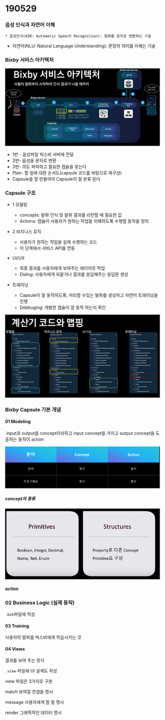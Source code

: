 # 190529



### 음성 인식과 자연어 이해

	* 음성인식(ASR: Automatic Speech Recognition): 발화를 문자로 변환하는 기술
* 자연어(NLU: Natural Language Understanding): 문장의 의미를 이해는 기술



### Bixby 서비스 아키텍처

![](123.JPG)



* 1번 - 음성파일 빅스비 서버에 전달 
* 2번- 음성을 문자로 변환
* 3번- 의도 파악하고 필요한 캡슐을 찾는다
* Plan- 할 일에 대한 순서도(capsule 코드를 바탕으로 재구성)
* Capsule을 잘 만들어야 Capsule이 잘 분류 된다



### Capsule 구조

* 1 모델링

  * concepts: 발화 인식 및 발화 결과를 리턴할 때 필요한 값
  * Actions: 캡슐이 사용자가 원하는 작업을 이해하도록 수행할 동작을 정의

  

* 2 비지니스 로직

  *  사용자가 원하는 작업을 실제 수행하는 코드
  * 이 단계에서 서비스 API를 연동

  

* UI/UX

  * 최종 결과를 사용자에게 보여주는 레이아웃 작업
  * Dialog: 사용자에게 되묻거나 결과를 응답해주는 응답문 생성

  

* 트레이닝

  *  Capsule이 잘 동작하도록, 처리할 수있는 발화를 생성하고 자연어 트레이닝을 진행
  * Debbuging: 개발한 캡슐이 잘 동작 하는지 확인

![](2.JPG)

 



### Bixby Capsule 기본 개념

#### 01 Modeling

​	input과 output을 concept이라하고 input concept을 가지고       	output concept을 도출하는 동작이 action

![](3.JPG)



##### concept의 종류

![](4.JPG)



##### action

### 02 Business Logic (실제 동작)

`.bxb`파일에 작성



#### 03 Training

사용자의 발화를 빅스비에게 학습시키는 것 



#### 04 Views

결과를 보여 주는 방식

`.view` 파일에 UI 설계도 작성

view 파일은 3가지로 구분

match 보여질 컨셉을 명시

message 사용자에게 할 말 명시

render 그래픽적인 데이터 명시



